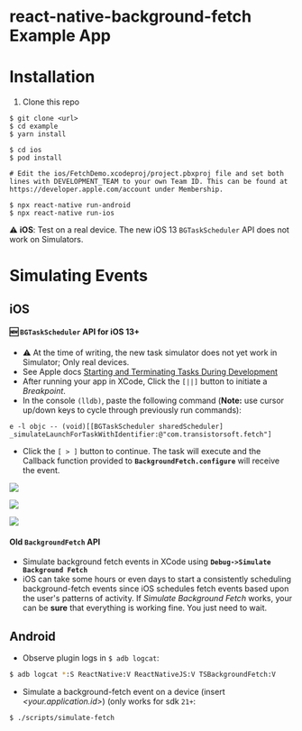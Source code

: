 react-native-background-fetch Example App
============================================================

# Installation

1. Clone this repo

```
$ git clone <url>
$ cd example
$ yarn install

$ cd ios
$ pod install

# Edit the ios/FetchDemo.xcodeproj/project.pbxproj file and set both lines with DEVELOPMENT_TEAM to your own Team ID. This can be found at https://developer.apple.com/account under Membership.

$ npx react-native run-android
$ npx react-native run-ios
```

:warning: __iOS__: Test on a real device.  The new iOS 13 `BGTaskScheduler` API does not work on Simulators.

# Simulating Events

## iOS

#### :new: `BGTaskScheduler` API for iOS 13+

- :warning: At the time of writing, the new task simulator does not yet work in Simulator; Only real devices.
- See Apple docs [Starting and Terminating Tasks During Development](https://developer.apple.com/documentation/backgroundtasks/starting_and_terminating_tasks_during_development?language=objc)
- After running your app in XCode, Click the `[||]` button to initiate a *Breakpoint*.
- In the console `(lldb)`, paste the following command (**Note:**  use cursor up/down keys to cycle through previously run commands):
```obj-c
e -l objc -- (void)[[BGTaskScheduler sharedScheduler] _simulateLaunchForTaskWithIdentifier:@"com.transistorsoft.fetch"]
```
- Click the `[ > ]` button to continue.  The task will execute and the Callback function provided to **`BackgroundFetch.configure`** will receive the event.


![](https://dl.dropboxusercontent.com/s/zr7w3g8ivf71u32/ios-simulate-bgtask-pause.png?dl=1)

![](https://dl.dropboxusercontent.com/s/87c9uctr1ka3s1e/ios-simulate-bgtask-paste.png?dl=1)

![](https://dl.dropboxusercontent.com/s/bsv0avap5c2h7ed/ios-simulate-bgtask-play.png?dl=1)

#### Old `BackgroundFetch` API
- Simulate background fetch events in XCode using **`Debug->Simulate Background Fetch`**
- iOS can take some hours or even days to start a consistently scheduling background-fetch events since iOS schedules fetch events based upon the user's patterns of activity.  If *Simulate Background Fetch* works, your can be **sure** that everything is working fine.  You just need to wait.

## Android

- Observe plugin logs in `$ adb logcat`:
```bash
$ adb logcat *:S ReactNative:V ReactNativeJS:V TSBackgroundFetch:V
```

- Simulate a background-fetch event on a device (insert *&lt;your.application.id&gt;*) (only works for sdk `21+`:
```bash
$ ./scripts/simulate-fetch
```

